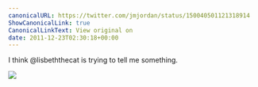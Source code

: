 ```yaml
---
canonicalURL: https://twitter.com/jmjordan/status/150040501121318914
ShowCanonicalLink: true
CanonicalLinkText: View original on
date: 2011-12-23T02:30:18+00:00
---
```

I think @lisbeththecat is trying to tell me something.

![](/images/150040501121318914-AhUNCnOCAAAfrgn.jpg)